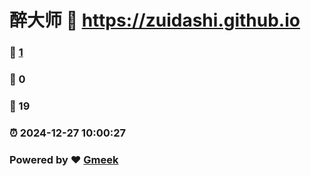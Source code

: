 # 醉大师 :link: https://zuidashi.github.io 
### :page_facing_up: [1](https://zuidashi.github.io/tag.html) 
### :speech_balloon: 0 
### :hibiscus: 19 
### :alarm_clock: 2024-12-27 10:00:27 
### Powered by :heart: [Gmeek](https://github.com/Meekdai/Gmeek)
